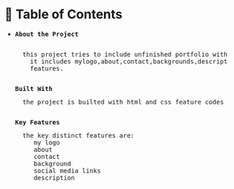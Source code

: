 <html>
<h1>📗 Table of Contents</h1>
<ul><li>
  <pre>
<b>About the Project</b>
   <p>  this project tries to include unfinished portfolio with an interactive features.
    it includes mylogo,about,contact,backgrounds,descriptions and other marveleous 
    features.</p> 
<b>Built With</b>
<p>  the project is builted with html and css feature codes only.  </p>
<b>Key Features </b>
<p>  the key distinct features are:
     my logo
     about
     contact
     background
     social media links
     description
</p>
  </pre>
</html>
